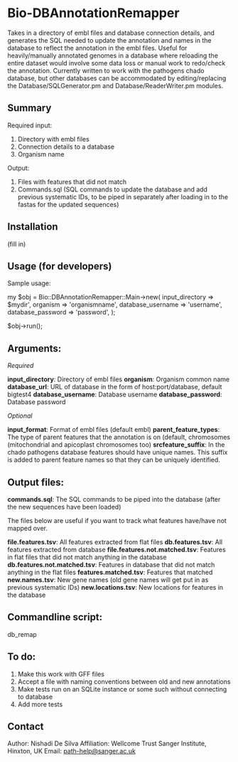 Bio-DBAnnotationRemapper
========================

Takes in a directory of embl files and database connection details, and generates the SQL needed to update the annotation and names in the database to reflect the 
annotation in the embl files. Useful for heavily/manually annotated genomes in a database where reloading the entire dataset would involve some data loss or
 manual work to redo/check the annotation. Currently written to work with the pathogens chado database, but other databases can be accommodated by 
editing/replacing the Database/SQLGenerator.pm and Database/ReaderWriter.pm modules.


Summary
-----------

Required input:

1. Directory with embl files
2. Connection details to a database
3. Organism name

Output:

1. Files with features that did not match 
2. Commands.sql (SQL commands to update the database and add previous systematic IDs, to be piped in separately after loading in to the fastas for the updated sequences)


Installation
------------
(fill in)


Usage (for developers)
----------------------

Sample usage:

my $obj = Bio::DBAnnotationRemapper::Main->new(
  input_directory   => $mydir',
  organism   => 'organismname',
  database_username => 'username',
  database_password => 'password',
);

$obj->run();


Arguments:
----------------------

*Required*

**input_directory**: Directory of embl files
**organism**: Organism common name
**database_url**: URL of database in the form of host:port/database, default bigtest4
**database_username**: Database username
**database_password**: Database password

*Optional*

**input_format**: Format of embl files (default embl)
**parent_feature_types**: The type of parent features that the annotation is on (default, chromosomes (mitochondrial and apicoplast chromosomes too)
**srcfeature_suffix**: In the chado pathogens database features should have unique names. This suffix is added to parent feature names so that they can be uniquely identified. 


Output files:
----------------------

**commands.sql**: The SQL commands to be piped into the database (after the new sequences have been loaded)

The files below are useful if you want to track what features have/have not mapped over. 

**file.features.tsv**: All features extracted from flat files
**db.features.tsv**: All features extracted from database
**file.features.not.matched.tsv**: Features in flat files that did not match anything in the database
**db.features.not.matched.tsv**: Features in database that did not match anything in the flat files
**features.matched.tsv**: Features that matched
**new.names.tsv**: New gene names (old gene names will get put in as previous systematic IDs)
**new.locations.tsv**: New locations for features in the database

Commandline script:
----------------------

db_remap

To do:
----------------------

1. Make this work with GFF files
2. Accept a file with naming conventions between old and new annotations
3. Make tests run on an SQLite instance or some such without connecting to database
4. Add more tests


Contact
-------

Author: Nishadi De Silva
Affiliation: Wellcome Trust Sanger Institute, Hinxton, UK
Email: path-help@sanger.ac.uk
      
